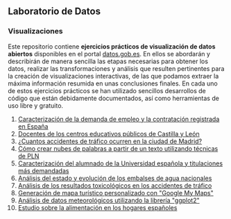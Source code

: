 ## Laboratorio de Datos

### Visualizaciones

Este repositorio contiene **ejercicios prácticos de visualización de datos abiertos** disponibles en el portal [datos.gob.es](https://datos.gob.es/). En ellos se abordarán y describirán de manera sencilla las etapas necesarias para obtener los datos, realizar las transformaciones y análisis que resulten pertinentes para la creación de visualizaciones interactivas, de las que podamos extraer la máxima información resumida en unas conclusiones finales. En cada uno de estos ejercicios prácticos se han utilizado sencillos desarrollos de código que están debidamente documentados, así como herramientas de uso libre y gratuito. 

 1. [Caracterización de la demanda de empleo y la contratación registrada en España](https://datos.gob.es/es/documentacion/caracterizacion-de-la-demanda-de-empleo-y-contratacion-registrada-en-espana)
 2. [Docentes de los centros educativos públicos de Castilla y León](https://datos.gob.es/es/documentacion/docentes-de-los-centros-educativos-publicos-de-castilla-y-leon)
 3. [¿Cuantos accidentes de tráfico ocurren en la ciudad de Madrid?](https://datos.gob.es/es/documentacion/cuantos-accidentes-ocurren-en-la-ciudad-de-madrid)
 4. [Cómo crear nubes de palabras a partir de un texto utilizando técnicas de PLN](https://datos.gob.es/es/documentacion/como-crear-nubes-de-palabras-partir-de-un-texto-utilizando-tecnicas-de-pln)
 5. [Caracterización del alumnado de la Universidad española y titulaciones más demandadas](https://github.com/Admindatosgobes/Laboratorio-de-Datos/tree/main/Visualizaciones/Caracterizaci%C3%B3n%20del%20alumnado%20de%20la%20Universidad%20espa%C3%B1ola%20y%20titulaciones%20m%C3%A1s%20demandadas)
 6. [Análisis del estado y evolución de los embalses de agua nacionales](https://github.com/datosgobes/Laboratorio-de-Datos/tree/main/Visualizaciones/Estudio%20estado%20de%20los%20embalses%20nacionales)
 7. [Análisis de los resultados toxicológicos en los accidentes de tráfico](https://github.com/datosgobes/Laboratorio-de-Datos/tree/main/Visualizaciones/Analisis-toxicologicos)
 8. [Generación de mapa turístico personalizado con "Google My Maps"](https://datos.gob.es/es/documentacion/generacion-de-mapa-turistico-personalizado-con-google-my-maps)
 9. [Análisis de datos meteorológicos utilizando la librería "ggplot2"](https://datos.gob.es/es/documentacion/analisis-de-datos-meteorologicos-utilizando-la-libreria-ggplot2)
 10. [Estudio sobre la alimentación en los hogares españoles]([https://datos.gob.es/es/documentacion/analisis-de-datos-meteorologicos-utilizando-la-libreria-ggplot2](https://datos.gob.es/es/documentacion/estudio-sobre-la-alimentacion-en-los-hogares-espanoles)https://datos.gob.es/es/documentacion/estudio-sobre-la-alimentacion-en-los-hogares-espanoles)
